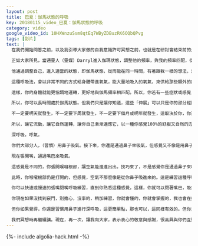 ```yaml
---
layout: post
title: 巴夏：伽馬狀態的呼吸
key: 20180115_video_巴夏：伽馬狀態的呼吸
category: video
google_video_id: 10HXWnzuSsm8qtEq7WByZDBuzRK6OQbQPvg
tags: [影片]
text: |
  在我們開始問答之前，以及我引導大家做的自我意識許可冥想之前，也就是在研討會結束前的全息曼陀羅冥想，我們現在先做些練習，為這個冥想做準備，這準備，包括大家的「呼吸法」（呼吸狀態）

  正如大家所見，當通靈人（靈媒）Darryl進入伽瑪狀態，調整他的頻率，與我的頻率匹配，從而讓我的思想，能夠通過他，翻譯成你們的語言，這樣，我們之間才能交流，這過程，通靈人Darryl的呼吸方式，會發生改變，這是為了提高與強化 他與我頻率匹配度，這樣，我們之間才能協調一致，他才能成為我們思想的「翻譯器」。

  他通過調整自己，進入適當的狀態，即伽馬狀態，從而能在同一時間，有著跟我一樣的想法，這種情形，就像兩支和諧共振的音叉，於是，我的實相，就能通過他的翻譯，帶到你們的實相中，在這種狀態下，因為會有額外的能量流經身體，而且，大腦也是非常高水準地運轉著，超高速度地協調地運轉著。

  這種呼吸法，會以非常不同的方式給身體帶進氧氣，能大量地吸入的氧氣，來供給那些額外的能量，這樣，通靈人才不會被「燒壞」，你若偶爾進入伽馬狀態，你就會有過這種非常重要的體驗，你的呼吸方式會改變，你的身體，會時不時地有不同的感覺，你體內的任何堵塞，都會打開，或者讓路，使得額外的能量能夠通過。

  這樣，你的身體就能更協調地運轉，更好地與伽馬頻率相匹配。所以，你若有一些症狀或感覺，不要驚慌，有些「伸張運動」的體驗，這都很正常，你只需要允許更多的能量流經你，不要多長時間，這種「伸張運動」就會變成「狂喜」，因為，伽馬頻率表示這你處於激情的狀態，處於愛中，處於創造與允許狀態。

  所以，你可以長時間處於伽馬狀態。但我們只是讓你知道，這些「伸展」可以只是你的部分經歷，或部分過程，從而讓伽馬狀態，能成為你長時間保持的自然狀態。

  不一定要明天就發生，不一定要下周就發生，不一定要下個月或明年就發生，這取決於你，你適應伽馬狀態的節奏，完全在於你的掌控中，完全取決於你，沒有所謂對的方式，或錯的方式，也沒有對的時間，與錯誤的時間（時機），只有適合你的完美時間（時機）。

  所以，讓它流動，讓它自然運轉，讓你自己漸漸適應它，以一種你感覺100%的舒服又自然的方式。所以，我們現在做些呼吸練習。

  深呼吸，呼氣。

  你們大部分人，（習慣）用鼻子吸氣。接下來，你還是通過鼻子來吸氣，但感覺又不像是用鼻子吸氣。

  現在張開嘴，通過嘴巴來吸氣。

  這感覺是不同的，你張開喉嚨根部，讓空氣能進進出出。技巧來了，不是感覺你是通過鼻子來呼吸，也不是感覺你張著嘴巴呼吸，而是你張開嘴巴，開始吸氣，吸到一半時，閉上嘴巴，但繼續吸氣。

  此時，你喉嚨根部仍是打開的，但感覺，空氣不那麼像是從你鼻子吸進來的。這是練習這種呼吸法的 非常好的技巧與方法，就是先張開嘴巴，吸氣，然後閉上嘴巴，繼續吸氣，這樣，你就不會感覺是切換到用鼻子呼吸（註：感覺還是用嘴巴吸氣，但其實是用鼻子）

  你可以快速或慢速的張嘴閉嘴呼吸練習，直到你熟悉這種感覺，這樣，你就可以閉著嘴巴，吸氣，但感覺你的嘴巴仍然是張開的。

  你現在如果沒找到竅門，別擔心，沒事的，稍加練習，你就會懂的，你就會掌握的，我也會在接下來的冥想中，教導大家。

  但你如果覺得，你還是習慣用鼻子進行深呼吸，這更簡單點，那也可以，這同樣有效的。但你只要多加練習，就會掌握的，而且這種呼吸法，可以讓你加速進入伽馬狀態。好不？好的！

  我們冥想時再繼續講。現在，再一次，讓我向大家，表示衷心的敬意與感謝，很高興與你們互動，與你們世界交流，很感恩，能在你們每個人身上看到多維創造者的結晶的反射，這真是太美了！為回敬大家的禮物，我很榮幸能為大家服務，請隨心開問。
---
```


{%- include algolia-hack.html -%}
